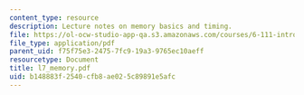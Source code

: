 ```yaml
---
content_type: resource
description: Lecture notes on memory basics and timing.
file: https://ol-ocw-studio-app-qa.s3.amazonaws.com/courses/6-111-introductory-digital-systems-laboratory-spring-2006/b148883f2540cfb8ae025c89891e5afc_l7_memory.pdf
file_type: application/pdf
parent_uid: f75f75e3-2475-7fc9-19a3-9765ec10aeff
resourcetype: Document
title: l7_memory.pdf
uid: b148883f-2540-cfb8-ae02-5c89891e5afc
---
```

